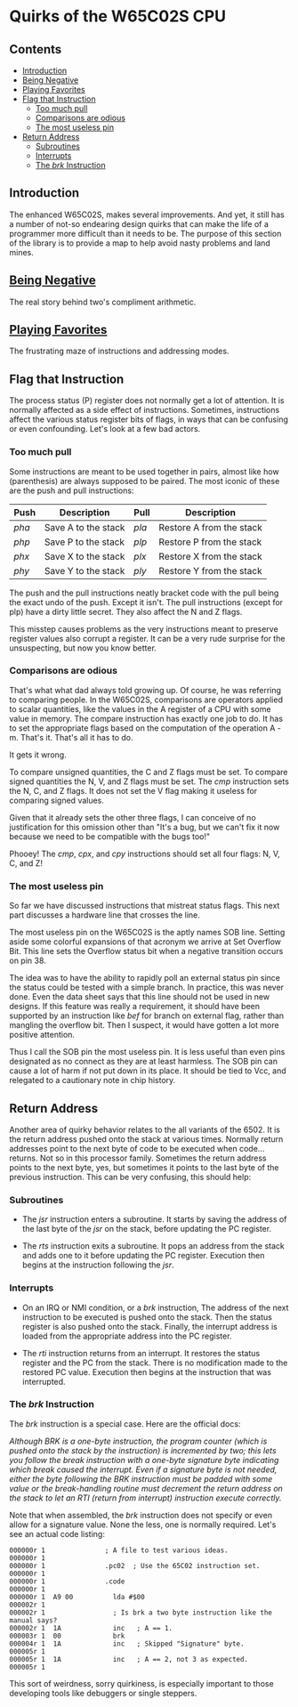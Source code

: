 # Quirks of the W65C02S CPU

## Contents

* [Introduction](#introduction)
* [Being Negative](./negative.md)
* [Playing Favorites](./favorites.md)
* [Flag that Instruction](#flag-that-instruction)
   * [Too much pull](#too-much-pull)
   * [Comparisons are odious](#comparisons-are-odious)
   * [The most useless pin](#the-most-useless-pin)
* [Return Address](#return-address)
   * [Subroutines](#subroutines)
   * [Interrupts](#interrupts)
   * [The _brk_ Instruction](#the-brk-instruction)


## Introduction

The enhanced W65C02S, makes several improvements. And yet, it still has a
number of not-so endearing design quirks that can make the life of a
programmer more difficult than it needs to be. The purpose of this section of
the library is to provide a map to help avoid nasty problems and land mines.

## [Being Negative](./negative.md)

The real story behind two's compliment arithmetic.

## [Playing Favorites](./favorites.md)

The frustrating maze of instructions and addressing modes.

## Flag that Instruction

The process status (P) register does not normally get a lot of attention. It
is normally affected as a side effect of instructions. Sometimes, instructions
affect the various status register bits of flags, in ways that can be
confusing or even confounding. Let's look at a few bad actors.

### Too much pull

Some instructions are meant to be used together in pairs, almost like how
(parenthesis) are always supposed to be paired. The most iconic of these
are the push and pull instructions:

 Push | Description         | Pull  | Description
------|---------------------|-------|---------------------------
_pha_ | Save A to the stack | _pla_ | Restore A from the stack
_php_ | Save P to the stack | _plp_ | Restore P from the stack
_phx_ | Save X to the stack | _plx_ | Restore X from the stack
_phy_ | Save Y to the stack | _ply_ | Restore Y from the stack

The push and the pull instructions neatly bracket code with the pull being
the exact undo of the push. Except it isn't. The pull instructions (except for
plp) have a dirty little secret. They also affect the N and Z flags.

This misstep causes problems as the very instructions meant to preserve
register values also corrupt a register. It can be a very rude surprise for
the unsuspecting, but now you know better.

### Comparisons are odious

That's what what dad always told growing up. Of course, he was referring to
comparing people. In the W65C02S, comparisons are operators applied to scalar
quantities, like the values in the
A register of a CPU with some value in memory. The compare instruction has
exactly one job to do. It has to set the appropriate flags based on the
computation of the operation A - m. That's it. That's all it has to do.

It gets it wrong.

To compare unsigned quantities, the C and Z flags must be set. To compare
signed quantities the N, V, and Z flags must be set. The _cmp_ instruction
sets the N, C, and Z flags. It does not set the V flag making it useless
for comparing signed values.

Given that it already sets the other three flags, I can conceive of no
justification for this omission other than "It's a bug, but we can't fix it
now because we need to be compatible with the bugs too!"

Phooey! The _cmp_, _cpx_, and _cpy_ instructions should set all four flags:
N, V, C, and Z!

### The most useless pin

So far we have discussed instructions that mistreat status flags. This next
part discusses a hardware line that crosses the line.

The most useless pin on the W65C02S is the aptly names SOB line. Setting aside
some colorful expansions of that acronym we arrive at Set Overflow Bit. This
line sets the Overflow status bit when a negative transition occurs on pin 38.

The idea was to have the ability to rapidly poll an external status pin since
the status could be tested with a simple branch. In practice, this was never
done. Even the data sheet says that this line should not be used in new
designs. If this feature was really a requirement, it should have been
supported by an instruction like _bef_ for branch on external flag, rather
than mangling the overflow bit. Then I suspect, it would have gotten a lot
more positive attention.

Thus I call the SOB pin the most useless pin. It is less useful than even pins
designated as no connect as they are at least harmless. The SOB pin can cause
a lot of harm if not put down in its place. It should be tied to Vcc, and
relegated to a cautionary note in chip history.

## Return Address

Another area of quirky behavior relates to the all variants of the 6502. It is
the return address pushed onto the stack at various times. Normally return
addresses point to the next byte of code to be executed when code... returns.
Not so in this processor family. Sometimes the return address points to the
next byte, yes, but sometimes it points to the last byte of the previous
instruction. This can be very confusing, this should help:

### Subroutines

* The _jsr_ instruction enters a subroutine. It starts by saving the address
of the last byte of the _jsr_ on the stack, before updating the PC register.

* The _rts_ instruction exits a subroutine. It pops an address from the stack
and adds one to it before updating the PC register. Execution then begins at
the instruction following the _jsr_.

### Interrupts

* On an IRQ or NMI condition, or a _brk_ instruction, The address of the next
instruction to be executed is pushed onto the stack. Then the status register
is also pushed onto the stack. Finally, the interrupt address is loaded from
the appropriate address into the PC register.

* The _rti_ instruction returns from an interrupt. It restores the status
register and the PC from the stack. There is no modification made to the
restored PC value. Execution then begins at the instruction that was
interrupted.

### The _brk_ Instruction

The _brk_ instruction is a special case. Here are the official docs:

_Although BRK is a one-byte instruction, the program counter (which is pushed
onto the stack by the instruction) is incremented by two; this lets you follow
the break instruction with a one-byte signature byte indicating which break
caused the interrupt. Even if a signature byte is not needed, either the byte
following the BRK instruction must be padded with some value or the
break-handling routine must decrement the return address on the stack to let
an RTI (return from interrupt) instruction execute correctly._

Note that when assembled, the _brk_ instruction does not specify or even
allow for a signature value. None the less, one is normally required. Let's
see an actual code listing:

    000000r 1               ; A file to test various ideas.
    000000r 1
    000000r 1               .pc02  ; Use the 65C02 instruction set.
    000000r 1
    000000r 1               .code
    000000r 1
    000000r 1  A9 00          lda #$00
    000002r 1
    000002r 1                 ; Is brk a two byte instruction like the manual says?
    000002r 1  1A             inc   ; A == 1.
    000003r 1  00             brk
    000004r 1  1A             inc   ; Skipped "Signature" byte.
    000005r 1
    000005r 1  1A             inc   ; A == 2, not 3 as expected.
    000005r 1

This sort of weirdness, sorry quirkiness, is especially important to those
developing tools like debuggers or single steppers.
